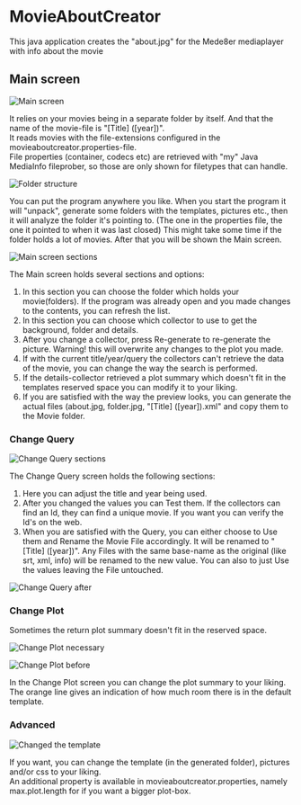 # MovieAboutCreator
This java application creates the "about.jpg" for the Mede8er mediaplayer with info about the movie

## Main screen
![Main screen](docs/screenshots/Main.jpg?raw=true "Main screen")

It relies on your movies being in a separate folder by itself. And that the name of the movie-file is "[Title] ([year])".  
It reads movies with the file-extensions configured in the movieaboutcreator.properties-file.  
File properties (container, codecs etc) are retrieved with "my" Java MediaInfo fileprober, so those are only shown for filetypes that can handle.

![Folder structure](docs/screenshots/FolderStructure.jpg?raw=true "Folder structure")

You can put the program anywhere you like.
When you start the program it will "unpack", generate some folders with the templates, pictures etc.,
then it will analyze the folder it's pointing to. (The one in the properties file, the one it pointed to when it was last closed) This might take some time if the folder holds a lot of movies.
After that you will be shown the Main screen.

![Main screen sections](docs/screenshots/Main2.jpg?raw=true "Main screen sections")

The Main screen holds several sections and options:
1. In this section you can choose the folder which holds your movie(folders). If the program was already open and you made changes to the contents, you can refresh the list.
2. In this section you can choose which collector to use to get the background, folder and details.
3. After you change a collector, press Re-generate to re-generate the picture. Warning! this will overwrite any changes to the plot you made.
4. If with the current title/year/query the collectors can't retrieve the data of the movie, you can change the way the search is performed.
5. If the details-collector retrieved a plot summary which doesn't fit in the templates reserved space you can modify it to your liking.
6. If you are satisfied with the way the preview looks, you can generate the actual files (about.jpg, folder.jpg, "[Title] ([year]).xml" and copy them to the Movie folder.

### Change Query
![Change Query sections](docs/screenshots/ChangeQueryBefore.jpg?raw=true "Change Query sections")

The Change Query screen holds the following sections:  
1. Here you can adjust the title and year being used.  
2. After you changed the values you can Test them. If the collectors can find an Id, they can find a unique movie. If you want you can verify the Id's on the web.  
3. When you are satisfied with the Query, you can either choose to Use them and Rename the Movie File accordingly. It will be renamed to "[Title] ([year])". Any Files with the same base-name as the original (like srt, xml, info) will be renamed to the new value. You can also to just Use the values leaving the File untouched.

![Change Query after](docs/screenshots/ChangeQueryAfter.jpg?raw=true "Change Query after")

### Change Plot
Sometimes the return plot summary doesn't fit in the reserved space.

![Change Plot necessary](docs/screenshots/ChangePlotNecessary.jpg?raw=true "Change Plot necessary")

![Change Plot before](docs/screenshots/ChangePlotBefore.jpg?raw=true "Change Plot before")

In the Change Plot screen you can change the plot summary to your liking. The orange line gives an indication of how much room there is in the default template.

### Advanced
![Changed the template](docs/screenshots/Advanced.jpg?raw=true "Changed the template")

If you want, you can change the template (in the generated folder), pictures and/or css to your liking.  
An additional property is available in movieaboutcreator.properties, namely max.plot.length for if you want a bigger plot-box. 

